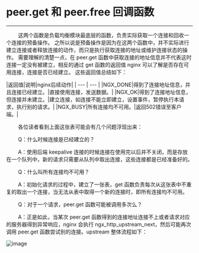 # peer.get 和 peer.free 回调函数
***

&emsp;&emsp;
这两个函数是负载均衡模块最底层的函数，负责实际获取一个连接和回收一个连接的预备操作。
之所以说是预备操作是因为在这两个函数中，并不实际进行建立连接或者释放连接的动作，而只是执行获取连接的地址或维护连接状态的操作。
需要理解的清楚一点，在 peer.get 函数中获取连接的地址信息并不代表这时连接一定没有被建立，相反的通过 get 函数的返回值 nginx 可以了解是否存在可用连接，连接是否已经建立。
这些返回值总结如下：


|返回值|说明|nginx后续动作|
| --- | --- |
|NGX_DONE|得到了连接地址信息，并且连接已经建立。|直接使用连接，发送数据。|
|NGX_OK|得到了连接地址信息，但连接并未建立。|建立连接，如连接不能立即建立，设置事件，暂停执行本请求，执行别的请求。|
|NGX_BUSY|所有连接均不可用。|返回502错误至客户端。|

&emsp;&emsp;
各位读者看到上面这张表可能会有几个问题浮现出来：

&emsp;&emsp;
Q：什么时候连接是已经建立的？

&emsp;&emsp;
A：使用后端 keepalive 连接的时候连接在使用完以后并不关闭，而是存放在一个队列中，新的请求只需要从队列中取出连接，这些连接都是已经准备好的。

&emsp;&emsp;
Q：什么叫所有连接均不可用？

&emsp;&emsp;
A：初始化请求的过程中，建立了一张表，get 函数负责每次从这张表中不重复的取出一个连接，当无法从表中取得一个新的连接时，即所有连接均不可用。

&emsp;&emsp;
Q：对于一个请求，peer.get 函数可能被调用多次么？

&emsp;&emsp;
A：正是如此，当某次 peer.get 函数得到的连接地址连接不上或者请求对应的服务器得到异常响应，nginx 会执行 ngx_http_upstream_next，然后可能再次调用 peer.get 函数尝试别的连接。upstream 整体流程如下：

![image](/images/5.2.6/01.png)